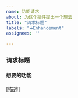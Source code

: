```yaml
---
name: 功能请求
about: 为这个插件提出一个想法
title: "请求标题"
labels: "➕Enhancement"
assignees: ''

---
```


### 请求标题

#### 想要的功能

[描述]
